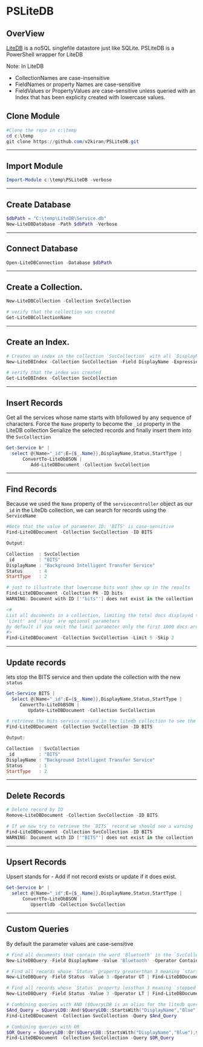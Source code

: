 # PSLiteDB

## OverView
[LiteDB](http://www.litedb.org/) is a noSQL singlefile datastore just like SQLite.
PSLiteDB is a PowerShell wrapper for LiteDB

Note: In LiteDB
- CollectionNames are case-insensitive
- FieldNames or property Names are case-sensitive
- FieldValues or PropertyValues are case-sensitive unless queried with an Index that has been explicity created with lowercase values.

## Clone Module

```powershell
#Clone the repo in c:\temp
cd c:\temp
git clone https://github.com/v2kiran/PSLiteDB.git
```

***

## Import Module
```powershell
Import-Module c:\temp\PSLiteDB -verbose
```

***

## Create Database
```powershell
$dbPath = "C:\temp\LiteDB\Service.db"
New-LiteDBDatabase -Path $dbPath -Verbose
```

***

## Connect Database
```powershell
Open-LiteDBConnection -Database $dbPath
```

***

## Create a Collection.
```powershell
New-LiteDBCollection -Collection SvcCollection

# verify that the collection was created
Get-LiteDBCollectionName
```

***

## Create an Index.
```powershell
# Creates an index in the collection `SvcCollection` with all `DisplayName` property values in `lowercase`
New-LiteDBIndex -Collection SvcCollection -Field DisplayName -Expression "LOWER($.DisplayName)"

# verify that the index was created
Get-LiteDBIndex -Collection SvcCollection
```

***

## Insert Records
Get all the services whose name starts with bfollowed by any sequence of characters.
Force the `Name` property to become the `_id` property in the LiteDB collection
Serialize the selected records and finally insert them into the `SvcCollection`
```powershell
Get-Service b* | 
  select @{Name="_id";E={$_.Name}},DisplayName,Status,StartType | 
      ConvertTo-LiteDbBSON | 
         Add-LiteDBDocument -Collection SvcCollection
```

***

## Find Records
Because we used the `Name` property of the `servicecontroller` object as our `_id` in the LiteDb collection, we can search for records using the `ServiceName`
```powershell
#Note that the value of parameter ID: 'BITS' is case-sensitive
Find-LiteDBDocument -Collection SvcCollection -ID BITS

Output:

Collection  : SvcCollection
_id         : "BITS"
DisplayName : "Background Intelligent Transfer Service"
Status      : 4
StartType   : 2

# just to illustrate that lowercase bits wont show up in the results
Find-LiteDBDocument -Collection P6 -ID bits
WARNING: Document with ID ['"bits"'] does not exist in the collection ['SvcCollection']

<#
List all documents in a collection, limiting the total docs displayed to 5 and skipping the first 2. 
'Limit' and 'skip' are optional parameters
By default if you omit the limit parameter only the first 1000 docs are displayed
#>
Find-LiteDBDocument -Collection SvcCollection -Limit 5 -Skip 2
```

***

## Update records
lets stop the BITS service and then update the collection with the new `status`
```powershell
Get-Service BITS | 
  Select @{Name="_id";E={$_.Name}},DisplayName,Status,StartType | 
     ConvertTo-LiteDbBSON | 
        Update-LiteDBDocument -Collection SvcCollection

# retrieve the bits service record in the litedb collection to see the updated status
Find-LiteDBDocument -Collection SvcCollection -ID BITS

Output:

Collection  : SvcCollection
_id         : "BITS"
DisplayName : "Background Intelligent Transfer Service"
Status      : 1
StartType   : 2
```

***

## Delete Records
```powershell
# Delete record by ID
Remove-LiteDBDocument -Collection SvcCollection -ID BITS

# If we now try to retrieve the `BITS` record we should see a warning
Find-LiteDBDocument -Collection SvcCollection -ID BITS
WARNING: Document with ID ['"BITS"'] does not exist in the collection ['SvcCollection']
```

***

## Upsert Records
Upsert stands for - Add if not record exists or update if it does exist.
```powershell
Get-Service b* | 
  select @{Name="_id";E={$_.Name}},DisplayName,Status,StartType | 
      ConvertTo-LiteDbBSON | 
         Upsertldb -Collection SvcCollection
```

***

## Custom Queries
By default the parameter values are case-sensitive 
```powershell
# Find all documents that contain the word 'Bluetooth' in the `SvcCollection` property `DisplayName`
New-LiteDBQuery -Field DisplayName -Value 'Bluetooth' -Operator Contains | Find-LiteDBDocument -Collection SvcCollection

# Find all records whose `Status` property greaterthan 3 meaning `started`
New-LiteDBQuery -Field Status -Value 3 -Operator GT | Find-LiteDBDocument -Collection SvcCollection

# Find all records whose `Status` property lessthan 3 meaning `stopped`
New-LiteDBQuery -Field Status -Value 3 -Operator LT | Find-LiteDBDocument -Collection SvcCollection

# Combining queries with AND ($QueryLDB is an alias for the litedb query class)
$And_Query = $QueryLDB::And($QueryLDB::StartsWith("DisplayName","Blue"),$QueryLDB::GT("Status",3))
Find-LiteDBDocument -Collection SvcCollection -Query $And_Query

# Combining queries with OR
$OR_Query = $QueryLDB::Or($QueryLDB::StartsWith("DisplayName","Blue"),$QueryLDB::Contains("DisplayName","Encryption"))
Find-LiteDBDocument -Collection SvcCollection -Query $OR_Query
```